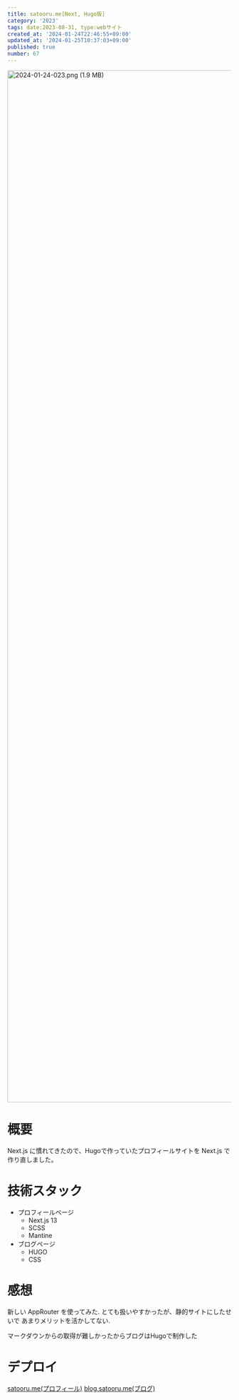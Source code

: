 ```yaml
---
title: satooru.me[Next, Hugo版]
category: '2023'
tags: date:2023-08-31, type:webサイト
created_at: '2024-01-24T22:46:55+09:00'
updated_at: '2024-01-25T10:37:03+09:00'
published: true
number: 67
---
```


<img width="2314" alt="2024-01-24-023.png (1.9 MB)" src="/images/articles/67/7f2ee35d-060f-4351-8d7a-edc18931cdaf.webp">


# 概要
Next.js に慣れてきたので、Hugoで作っていたプロフィールサイトを Next.js で作り直しました。

# 技術スタック
- プロフィールページ
    - Next.js 13
     - SCSS
     - Mantine
 - ブログページ
     - HUGO
     - CSS

# 感想
新しい AppRouter を使ってみた.
とても扱いやすかったが、静的サイトにしたせいで
あまりメリットを活かしてない.

マークダウンからの取得が難しかったからブログはHugoで制作した

# デプロイ
[satooru.me(プロフィール)](https://satooru.me)
[blog.satooru.me(ブログ)](https://blog.satooru.me)

